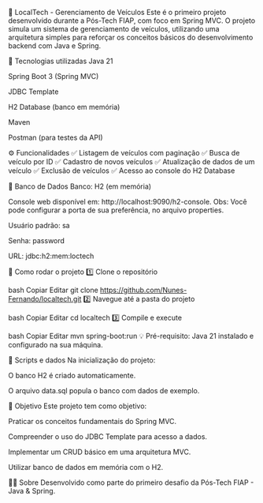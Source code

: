 🚗 LocalTech - Gerenciamento de Veículos
Este é o primeiro projeto desenvolvido durante a Pós-Tech FIAP, com foco em Spring MVC. O projeto simula um sistema de gerenciamento de veículos, utilizando uma arquitetura simples para reforçar os conceitos básicos do desenvolvimento backend com Java e Spring.

📌 Tecnologias utilizadas
Java 21

Spring Boot 3 (Spring MVC)

JDBC Template

H2 Database (banco em memória)

Maven

Postman (para testes da API)

⚙ Funcionalidades
✅ Listagem de veículos com paginação
✅ Busca de veículo por ID
✅ Cadastro de novos veículos
✅ Atualização de dados de um veículo
✅ Exclusão de veículos
✅ Acesso ao console do H2 Database

💾 Banco de Dados
Banco: H2 (em memória)

Console web disponível em: http://localhost:9090/h2-console.
Obs: Você pode configurar a porta de sua preferência, no arquivo properties.

Usuário padrão: sa

Senha: password

URL: jdbc:h2:mem:loctech

🚀 Como rodar o projeto
1️⃣ Clone o repositório

bash
Copiar
Editar
git clone https://github.com/Nunes-Fernando/localtech.git
2️⃣ Navegue até a pasta do projeto

bash
Copiar
Editar
cd localtech
3️⃣ Compile e execute

bash
Copiar
Editar
mvn spring-boot:run
💡 Pré-requisito: Java 21 instalado e configurado na sua máquina.

📝 Scripts e dados
Na inicialização do projeto:

O banco H2 é criado automaticamente.

O arquivo data.sql popula o banco com dados de exemplo.

📌 Objetivo
Este projeto tem como objetivo:

Praticar os conceitos fundamentais do Spring MVC.

Compreender o uso do JDBC Template para acesso a dados.

Implementar um CRUD básico em uma arquitetura MVC.

Utilizar banco de dados em memória com o H2.

👨‍💻 Sobre
Desenvolvido como parte do primeiro desafio da Pós-Tech FIAP - Java & Spring.

